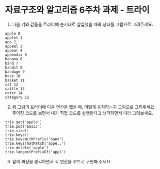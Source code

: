 # 자료구조와 알고리즘 6주차 과제 - 트라이

1. 다음 키와 값들을 트라이에 순서대로 삽입했을 때의 상태를 그림으로 그려주세요.

```
apple 0
applet 1
app 2
appeal 3
appear 4
appendix 5
banana 6
band 7
bandit 8
bandage 9
base 10
basket 11
cat 12
cattle 13
cater 14
category 15
```

2. 위 그림의 트라이에 다음 연산을 했을 때, 어떻게 동작하는지 그림으로
   그려주세요. 주어진 코드를 보면서 내가 직접 코드를 실행한다고 생각하면서 따라 그려보세요.

```
trie.get('apple')
trie.put('basic')
trie.size()
trie.keys()
trie.keysWithPrefix('band')
trie.keysThatMatch('appe..')
trie.delete('apple')
trie.longestPrefixOf('appl')
```

3. 앞의 과정을 생각하면서 각 연산을 코드로 구현해 주세요.
